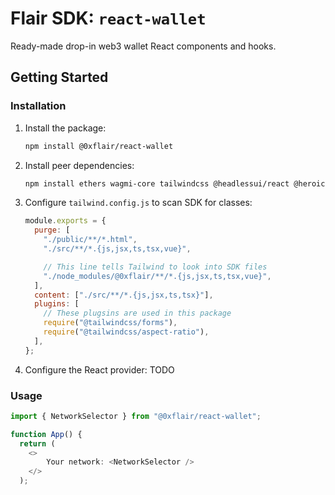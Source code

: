 # Flair SDK: `react-wallet`

Ready-made drop-in web3 wallet React components and hooks.

## Getting Started

### Installation

1. Install the package:

   ```sh
   npm install @0xflair/react-wallet
   ```

2. Install peer dependencies:

   ```sh
   npm install ethers wagmi-core tailwindcss @headlessui/react @heroicons/react @tailwindcss/aspect-ratio
   ```

3. Configure `tailwind.config.js` to scan SDK for classes:

   ```javascript
   module.exports = {
     purge: [
       "./public/**/*.html",
       "./src/**/*.{js,jsx,ts,tsx,vue}",

       // This line tells Tailwind to look into SDK files
       "./node_modules/@0xflair/**/*.{js,jsx,ts,tsx,vue}",
     ],
     content: ["./src/**/*.{js,jsx,ts,tsx}"],
     plugins: [
       // These plugsins are used in this package
       require("@tailwindcss/forms"),
       require("@tailwindcss/aspect-ratio"),
     ],
   };
   ```

4. Configure the React provider:
   TODO

### Usage

```ts
import { NetworkSelector } from "@0xflair/react-wallet";

function App() {
  return (
    <>
        Your network: <NetworkSelector />
    </>
  );
```
